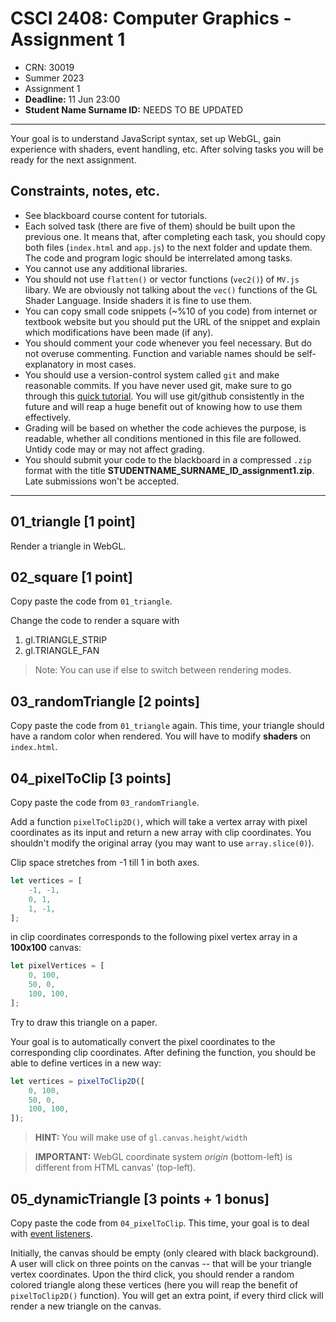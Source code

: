 # CSCI 2408: Computer Graphics - Assignment 1

- CRN: 30019
- Summer 2023
- Assignment 1
- **Deadline:** 11 Jun 23:00
- **Student Name Surname ID:** NEEDS TO BE UPDATED

---

Your goal is to understand JavaScript syntax, set up WebGL, gain experience with shaders, event handling, etc. After solving tasks you will be ready for the next assignment.

## Constraints, notes, etc.
- See blackboard course content for tutorials.
- Each solved task (there are five of them) should be built upon the previous one. It means that, after completing each task, you should copy both files (`index.html` and `app.js`) to the next folder and update them. The code and program logic should be interrelated among tasks.
- You cannot use any additional libraries.
- You should not use `flatten()` or vector functions (`vec2()`) of `MV.js` libary. We are obviously not talking about the `vec()` functions of the GL Shader Language. Inside shaders it is fine to use them.
- You can copy small code snippets (~%10 of you code) from internet or textbook website but you should put the URL of the snippet and explain which modifications have been made (if any).
- You should comment your code whenever you feel necessary. But do not overuse commenting. Function and variable names should be self-explanatory in most cases.
- You should use a version-control system called `git` and make reasonable commits. If you have never used git, make sure to go through this [quick tutorial](https://www.youtube.com/watch?v=USjZcfj8yxE). You will use git/github consistently in the future and will reap a huge benefit out of knowing how to use them effectively.
- Grading will be based on whether the code achieves the purpose, is readable, whether all conditions mentioned in this file are followed. Untidy code may or may not affect grading.
- You should submit your code to the blackboard in a compressed `.zip` format with the title **STUDENTNAME_SURNAME_ID_assignment1.zip**. Late submissions won't be accepted.

---

## 01_triangle [1 point]

Render a triangle in WebGL.

## 02_square [1 point]

Copy paste the code from `01_triangle`.

Change the code to render a square with 
1. gl.TRIANGLE_STRIP
2. gl.TRIANGLE_FAN

> Note: You can use if else to switch between rendering modes.

## 03_randomTriangle [2 points]

Copy paste the code from `01_triangle` again. This time, your triangle should have a random color when rendered. You will have to modify **shaders** on `index.html`.

## 04_pixelToClip [3 points]

Copy paste the code from `03_randomTriangle`.

Add a function `pixelToClip2D()`, which will take a vertex array with pixel coordinates as its input and return a new array with clip coordinates. You shouldn't modify the original array (you may want to use `array.slice(0)`).

Clip space stretches from -1 till 1 in both axes. 

```js
let vertices = [
    -1, -1,
    0, 1,
    1, -1,
];
```
in clip coordinates corresponds to the following pixel vertex array in a **100x100** canvas:

```js
let pixelVertices = [
    0, 100,
    50, 0,
    100, 100,
];
```
Try to draw this triangle on a paper.

Your goal is to automatically convert the pixel coordinates to the corresponding clip coordinates. After defining the function, you should be able to define vertices in a new way: 

```js
let vertices = pixelToClip2D([
    0, 100,
    50, 0,
    100, 100,
]);
```

> **HINT:** You will make use of `gl.canvas.height/width` 

> **IMPORTANT:** WebGL coordinate system _origin_ (bottom-left) is different from HTML canvas' (top-left). 


## 05_dynamicTriangle [3 points + 1 bonus]

Copy paste the code from `04_pixelToClip`. This time, your goal is to deal with [event listeners](https://developer.mozilla.org/en-US/docs/Web/API/EventTarget/addEventListener). 

Initially, the canvas should be empty (only cleared with black background). A user will click on three points on the canvas -- that will be your triangle vertex coordinates. Upon the third click, you should render a random colored triangle along these vertices (here you will reap the benefit of `pixelToClip2D()` function). You will get an extra point, if every third click will render a new triangle on the canvas.